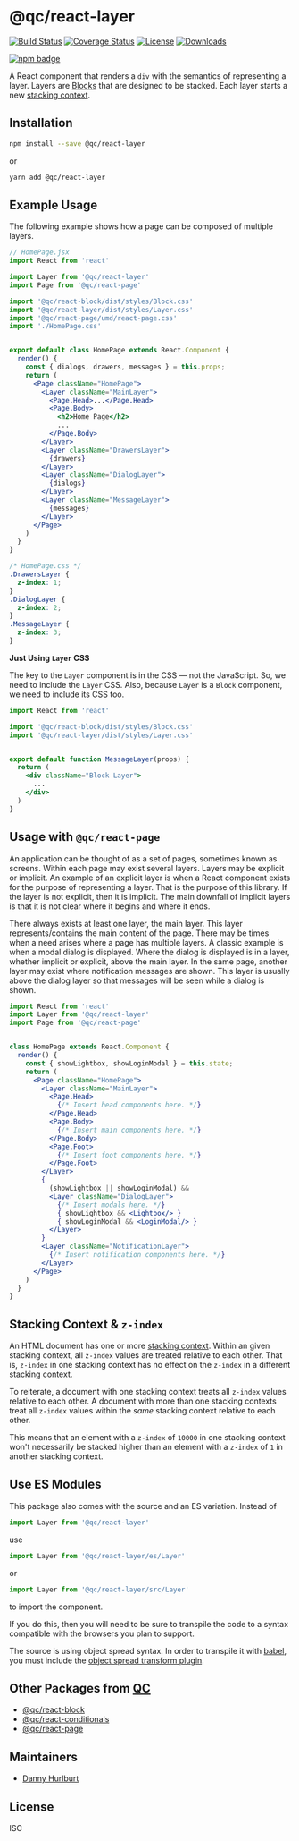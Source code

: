 # @qc/react-layer

[![Build Status][travis-svg]][travis-url]
[![Coverage Status][coverage-image]][coverage-url]
[![License][license-image]][license-url]
[![Downloads][downloads-image]][downloads-url]

[![npm badge][npm-badge-png]][package-url]

A React component that renders a `div` with the semantics of representing a
layer.  Layers are [Blocks][qc-react-block] that are designed to be stacked.
Each layer starts a new [stacking context][mdn-stacking-context].


## Installation

```sh
npm install --save @qc/react-layer
```

or

```sh
yarn add @qc/react-layer
```


## Example Usage

The following example shows how a page can be composed of multiple layers.

```jsx
// HomePage.jsx
import React from 'react'

import Layer from '@qc/react-layer'
import Page from '@qc/react-page'

import '@qc/react-block/dist/styles/Block.css'
import '@qc/react-layer/dist/styles/Layer.css'
import '@qc/react-page/umd/react-page.css'
import './HomePage.css'


export default class HomePage extends React.Component {
  render() {
    const { dialogs, drawers, messages } = this.props;
    return (
      <Page className="HomePage">
        <Layer className="MainLayer">
          <Page.Head>...</Page.Head>
          <Page.Body>
            <h2>Home Page</h2>
            ...
          </Page.Body>
        </Layer>
        <Layer className="DrawersLayer">
          {drawers}
        </Layer>
        <Layer className="DialogLayer">
          {dialogs}
        </Layer>
        <Layer className="MessageLayer">
          {messages}
        </Layer>
      </Page>
    )
  }
}
```

```css
/* HomePage.css */
.DrawersLayer {
  z-index: 1;
}
.DialogLayer {
  z-index: 2;
}
.MessageLayer {
  z-index: 3;
}
```

**Just Using `Layer` CSS**

The key to the `Layer` component is in the CSS — not the JavaScript.  So, we
need to include the `Layer` CSS.  Also, because `Layer` is a `Block` component,
we need to include its CSS too.

```jsx
import React from 'react'

import '@qc/react-block/dist/styles/Block.css'
import '@qc/react-layer/dist/styles/Layer.css'


export default function MessageLayer(props) {
  return (
    <div className="Block Layer">
      ...
    </div>
  )
}
```


## Usage with `@qc/react-page`

An application can be thought of as a set of pages, sometimes known as screens.
Within each page may exist several layers.  Layers may be explicit or implicit.
An example of an explicit layer is when a React component exists for the purpose
of representing a layer.  That is the purpose of this library.  If the layer is
not explicit, then it is implicit.  The main downfall of implicit layers is that
it is not clear where it begins and where it ends.

There always exists at least one layer, the main layer.  This layer
represents/contains the main content of the page.  There may be times when a
need arises where a page has multiple layers.  A classic example is when a modal
dialog is displayed.  Where the dialog is displayed is in a layer, whether
implicit or explicit, above the main layer.  In the same page, another layer
may exist where notification messages are shown.  This layer is usually above
the dialog layer so that messages will be seen while a dialog is shown.

```jsx
import React from 'react'
import Layer from '@qc/react-layer'
import Page from '@qc/react-page'


class HomePage extends React.Component {
  render() {
    const { showLightbox, showLoginModal } = this.state;
    return (
      <Page className="HomePage">
        <Layer className="MainLayer">
          <Page.Head>
            {/* Insert head components here. */}
          </Page.Head>
          <Page.Body>
            {/* Insert main components here. */}
          </Page.Body>
          <Page.Foot>
            {/* Insert foot components here. */}
          </Page.Foot>
        </Layer>
        {
          (showLightbox || showLoginModal) &&
          <Layer className="DialogLayer">
            {/* Insert modals here. */}
            { showLightbox && <Lightbox/> }
            { showLoginModal && <LoginModal/> }
          </Layer>
        }
        <Layer className="NotificationLayer">
          {/* Insert notification components here. */}
        </Layer>
      </Page>
    )
  }
}
```


## Stacking Context & `z-index`

An HTML document has one or more [stacking context][mdn-stacking-context].
Within an given stacking context, all `z-index` values are treated relative to
each other.  That is, `z-index` in one stacking context has no effect on the
`z-index` in a different stacking context.

To reiterate, a document with one stacking context treats all `z-index` values
relative to each other.  A document with more than one stacking contexts treat
all `z-index` values within the _same_ stacking context relative to each other.

This means that an element with a `z-index` of `10000` in one stacking context
won't necessarily be stacked higher than an element with a `z-index` of `1` in
another stacking context.


## Use ES Modules

This package also comes with the source and an ES variation.  Instead of

```jsx
import Layer from '@qc/react-layer'
```

use

```jsx
import Layer from '@qc/react-layer/es/Layer'
```

or

```jsx
import Layer from '@qc/react-layer/src/Layer'
```

to import the component.

If you do this, then you will need to be sure to transpile the code to a syntax
compatible with the browsers you plan to support.

The source is using object spread syntax.  In order to transpile it with
[babel], you must include the [object spread transform
plugin][babel-obj-sprd-txm].


## Other Packages from [QC]

* [@qc/react-block][qc-react-block]
* [@qc/react-conditionals][qc-react-conditionals]
* [@qc/react-page][qc-react-page]


## Maintainers

- [Danny Hurlburt](https://github.com/dhurlburtusa)


## License

ISC


[babel]: https://babeljs.io/
[babel-obj-sprd-txm]: https://babeljs.io/docs/plugins/transform-object-rest-spread/
[coverage-image]: https://coveralls.io/repos/github/hypersoftllc/qc-react-layer/badge.svg?branch=master
[coverage-url]: https://coveralls.io/github/hypersoftllc/qc-react-layer?branch=master
[downloads-image]: http://img.shields.io/npm/dm/@qc/react-layer.svg
[downloads-url]: http://npm-stat.com/charts.html?package=@qc/react-layer
[license-image]: http://img.shields.io/npm/l/@qc/react-layer.svg
[license-url]: LICENSE
[package-url]: https://npmjs.org/package/@qc/react-layer
[mdn-stacking-context]: https://developer.mozilla.org/en-US/docs/Web/CSS/CSS_Positioning/Understanding_z_index/The_stacking_context
[npm-badge-png]: https://nodei.co/npm/@qc/react-layer.png?downloads=true&stars=true
[qc]: https://www.npmjs.com/~qc
[qc-react-block]: https://www.npmjs.com/package/@qc/react-block
[qc-react-conditionals]: https://www.npmjs.com/package/@qc/react-conditionals
[qc-react-page]: https://www.npmjs.com/package/@qc/react-page
[travis-svg]: https://travis-ci.org/hypersoftllc/qc-react-layer.svg?branch=master
[travis-url]: https://travis-ci.org/hypersoftllc/qc-react-layer
